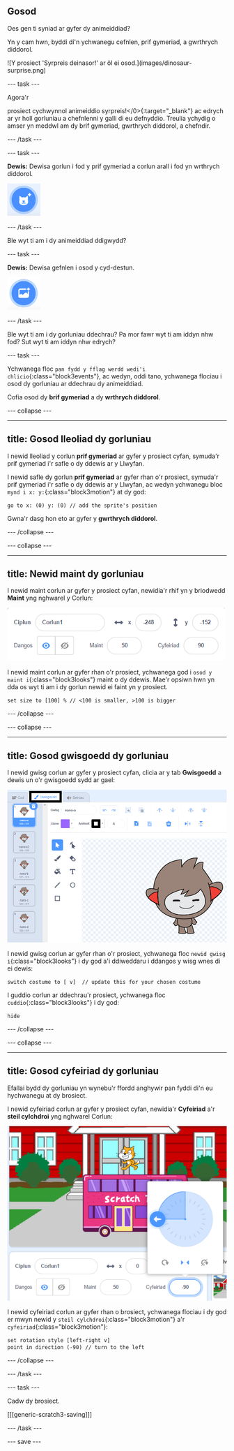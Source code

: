 ## Gosod

<div style="display: flex; flex-wrap: wrap">
<div style="flex-basis: 200px; flex-grow: 1; margin-right: 15px;">
Oes gen ti syniad ar gyfer dy animeiddiad? 
  
Yn y cam hwn, byddi di'n ychwanegu cefnlen, prif gymeriad, a gwrthrych diddorol. 
</div>
<div>  
![Y prosiect 'Syrpreis deinasor!' ar ôl ei osod.](images/dinosaur-surprise.png)
</div>
</div>

--- task ---

Agora'r

prosiect cychwynnol animeiddio syrpreis!</0>{:target="_blank"} ac edrych ar yr holl gorluniau a chefnlenni y galli di eu defnyddio. Treulia ychydig o amser yn meddwl am dy brif gymeriad, gwrthrych diddorol, a chefndir.</p> 

--- /task ---

--- task ---

**Dewis:** Dewisa gorlun i fod y prif gymeriad a corlun arall i fod yn wrthrych diddorol.

![Eicon "Dewiswch Gorlun".](images/add-sprite.png)

--- /task ---

Ble wyt ti am i dy animeiddiad ddigwydd?

--- task ---

**Dewis:** Dewisa gefnlen i osod y cyd-destun. 

![Eicon 'Dewiswch Gefnlen'.](images/add-backdrop.png)

--- /task ---

Ble wyt ti am i dy gorluniau ddechrau? Pa mor fawr wyt ti am iddyn nhw fod? Sut wyt ti am iddyn nhw edrych?

--- task ---

Ychwanega floc `pan fydd y fflag werdd wedi'i chlicio`{:class="block3events"}, ac wedyn, oddi tano, ychwanega flociau i osod dy gorluniau ar ddechrau dy animeiddiad. 

Cofia osod dy **brif gymeriad** a dy **wrthrych diddorol**.

--- collapse ---


---



title: Gosod lleoliad dy gorluniau
---

I newid lleoliad y corlun **prif gymeriad** ar gyfer y prosiect cyfan, symuda'r prif gymeriad i'r safle o dy ddewis ar y Llwyfan. 

I newid safle dy gorlun **prif gymeriad** ar gyfer rhan o'r prosiect, symuda'r prif gymeriad i'r safle o dy ddewis ar y Llwyfan, ac wedyn ychwanegu bloc `mynd i x: y:`{:class="block3motion"} at dy god:



```blocks3
go to x: (0) y: (0) // add the sprite's position
```


Gwna'r dasg hon eto ar gyfer y **gwrthrych diddorol**. 

--- /collapse ---

--- collapse ---


---



title: Newid maint dy gorluniau
---

I newid maint corlun ar gyfer y prosiect cyfan, newidia'r rhif yn y briodwedd **Maint** yng nghwarel y Corlun:

![](images/sprite-pane-size.png)

I newid maint corlun ar gyfer rhan o'r prosiect, ychwanega god i `osod y maint i`{:class="block3looks"} maint o dy ddewis. Mae'r opsiwn hwn yn dda os wyt ti am i dy gorlun newid ei faint yn y prosiect. 



```blocks3
set size to [100] % // <100 is smaller, >100 is bigger
```


--- /collapse ---

--- collapse ---


---



title: Gosod gwisgoedd dy gorluniau
---

I newid gwisg corlun ar gyfer y prosiect cyfan, clicia ar y tab **Gwisgoedd** a dewis un o'r gwisgoedd sydd ar gael:

![Y tab Gwisgoedd, gyda'r gwisgoedd sydd ar gael ar gyfer corlun.](images/nano-costumes.png)

I newid gwisg corlun ar gyfer rhan o'r prosiect, ychwanega floc `newid gwisg i`{:class="block3looks"} i dy god a'i ddiweddaru i ddangos y wisg wnes di ei dewis:



```blocks3
switch costume to [ v]  // update this for your chosen costume
```


I guddio corlun ar ddechrau'r prosiect, ychwanega floc `cuddio`{:class="block3looks"} i dy god:



```blocks3
hide 
```


--- /collapse ---

--- collapse ---


---



title: Gosod cyfeiriad dy gorluniau
---

Efallai bydd dy gorluniau yn wynebu'r ffordd anghywir pan fyddi di'n eu hychwanegu at dy brosiect. 

I newid cyfeiriad corlun ar gyfer y prosiect cyfan, newidia'r **Cyfeiriad** a'r **steil cylchdroi** yng nghwarel Corlun:

![Y ddewislen Cyfeiriad a steil cylchdroi yn y cwarel Corlun.](images/sprite-pane-direction.png)

I newid cyfeiriad corlun ar gyfer rhan o brosiect, ychwanega flociau i dy god er mwyn newid y `steil cylchdroi`{:class="block3motion"} a'r `cyfeiriad`{:class="block3motion"}:



```blocks3
set rotation style [left-right v]
point in direction (-90) // turn to the left
```


--- /collapse ---

--- /task ---

--- task ---

Cadw dy brosiect.

[[[generic-scratch3-saving]]]

--- /task ---

--- save ---
